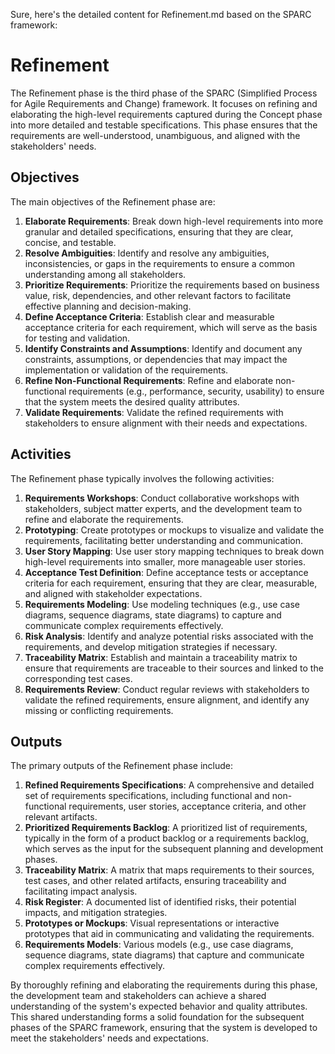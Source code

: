 Sure, here's the detailed content for Refinement.md based on the SPARC framework:

# Refinement

The Refinement phase is the third phase of the SPARC (Simplified Process for Agile Requirements and Change) framework. It focuses on refining and elaborating the high-level requirements captured during the Concept phase into more detailed and testable specifications. This phase ensures that the requirements are well-understood, unambiguous, and aligned with the stakeholders' needs.

## Objectives

The main objectives of the Refinement phase are:

1. **Elaborate Requirements**: Break down high-level requirements into more granular and detailed specifications, ensuring that they are clear, concise, and testable.
2. **Resolve Ambiguities**: Identify and resolve any ambiguities, inconsistencies, or gaps in the requirements to ensure a common understanding among all stakeholders.
3. **Prioritize Requirements**: Prioritize the requirements based on business value, risk, dependencies, and other relevant factors to facilitate effective planning and decision-making.
4. **Define Acceptance Criteria**: Establish clear and measurable acceptance criteria for each requirement, which will serve as the basis for testing and validation.
5. **Identify Constraints and Assumptions**: Identify and document any constraints, assumptions, or dependencies that may impact the implementation or validation of the requirements.
6. **Refine Non-Functional Requirements**: Refine and elaborate non-functional requirements (e.g., performance, security, usability) to ensure that the system meets the desired quality attributes.
7. **Validate Requirements**: Validate the refined requirements with stakeholders to ensure alignment with their needs and expectations.

## Activities

The Refinement phase typically involves the following activities:

1. **Requirements Workshops**: Conduct collaborative workshops with stakeholders, subject matter experts, and the development team to refine and elaborate the requirements.
2. **Prototyping**: Create prototypes or mockups to visualize and validate the requirements, facilitating better understanding and communication.
3. **User Story Mapping**: Use user story mapping techniques to break down high-level requirements into smaller, more manageable user stories.
4. **Acceptance Test Definition**: Define acceptance tests or acceptance criteria for each requirement, ensuring that they are clear, measurable, and aligned with stakeholder expectations.
5. **Requirements Modeling**: Use modeling techniques (e.g., use case diagrams, sequence diagrams, state diagrams) to capture and communicate complex requirements effectively.
6. **Risk Analysis**: Identify and analyze potential risks associated with the requirements, and develop mitigation strategies if necessary.
7. **Traceability Matrix**: Establish and maintain a traceability matrix to ensure that requirements are traceable to their sources and linked to the corresponding test cases.
8. **Requirements Review**: Conduct regular reviews with stakeholders to validate the refined requirements, ensure alignment, and identify any missing or conflicting requirements.

## Outputs

The primary outputs of the Refinement phase include:

1. **Refined Requirements Specifications**: A comprehensive and detailed set of requirements specifications, including functional and non-functional requirements, user stories, acceptance criteria, and other relevant artifacts.
2. **Prioritized Requirements Backlog**: A prioritized list of requirements, typically in the form of a product backlog or a requirements backlog, which serves as the input for the subsequent planning and development phases.
3. **Traceability Matrix**: A matrix that maps requirements to their sources, test cases, and other related artifacts, ensuring traceability and facilitating impact analysis.
4. **Risk Register**: A documented list of identified risks, their potential impacts, and mitigation strategies.
5. **Prototypes or Mockups**: Visual representations or interactive prototypes that aid in communicating and validating the requirements.
6. **Requirements Models**: Various models (e.g., use case diagrams, sequence diagrams, state diagrams) that capture and communicate complex requirements effectively.

By thoroughly refining and elaborating the requirements during this phase, the development team and stakeholders can achieve a shared understanding of the system's expected behavior and quality attributes. This shared understanding forms a solid foundation for the subsequent phases of the SPARC framework, ensuring that the system is developed to meet the stakeholders' needs and expectations.